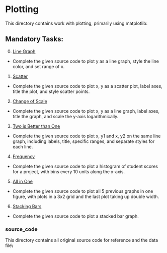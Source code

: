 # Plotting
This directory contains work with plotting, primarily using matplotlib:

## Mandatory Tasks:
0. [Line Graph](/math/plotting/0-line.py)
* Complete the given source code to plot y as a line graph, style the line color, and set range of x.
1. [Scatter](/math/plotting/1-scatter.py)
* Complete the given source code to plot x, y as a scatter plot, label axes, title the plot, and style scatter points.
2. [Change of Scale](/math/plotting/2-change_scale.py)
* Complete the given source code to plot x, y as a line graph, label axes, title the graph, and scale the y-axis logarithmically.
3. [Two is Better than One](/math/plotting/3-two.py)
* Complete the given source code to plot x, y1 and x, y2 on the same line graph, including labels, title, specific ranges, and separate styles for each line.
4. [Frequency](/math/plotting/4-frequency.py)
* Complete the given source code to plot a histogram of student scores for a project, with bins every 10 units along the x-axis.
5. [All in One](/math/plotting/5-all_in_one.py)
* Complete the given source code to plot all 5 previous graphs in one figure, with plots in a 3x2 grid and the last plot taking up double width.
6. [Stacking Bars](/math/plotting/6-bars.py)
* Complete the given source code to plot a stacked bar graph.



### source_code
This directory contains all original source code for reference and the data file\